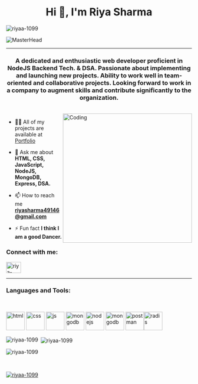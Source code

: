 
<h1 align="center">Hi 👋, I'm Riya Sharma</h1>
<p align="left"> <img src="https://komarev.com/ghpvc/?username=riyaa-1099&label=Profile%20views&color=0e75b6&style=flat" alt="riyaa-1099" /> </p>

![MasterHead](https://user-images.githubusercontent.com/112823546/212484078-e77c8196-779f-47ec-922e-9418f82ed5a5.png)

<hr>

<h3 align="center">A dedicated and enthusiastic web developer proficient in NodeJS Backend Tech. & DSA. Passionate about implementing and launching new projects. Ability to work well in team-oriented and collaborative projects. Looking forward to work in a company to augment skills and contribute significantly to the organization.</h3>
</br>
<img align="right" alt="Coding" width="350" margin:"60px" src="https://user-images.githubusercontent.com/59734313/157189039-c09b3e38-9f42-42c0-ab54-14f1574190a7.gif">





- 👨‍💻 All of my projects are available at <a target="_blank" href="https://riyaa-1099.github.io" >Portfolio</a>


- 💬 Ask me about **HTML, CSS, JavaScript, NodeJS, MongoDB, Express, DSA.**

- 📫 How to reach me **riyasharma49146@gmail.com**

- ⚡ Fun fact **I think I am a good Dancer.**

<h3 align="left">Connect with me:</h3>

<p align="left">





<a target="_blank" href="https://linkedin.com/in/riya-sharma1099" target="blank"><img align="center" src="https://user-images.githubusercontent.com/112823546/212489016-dec18ce2-65ab-4a24-a9e0-3ecfbf02fe2f.png" alt="riya-sharma1099" height="30" width="40" /></a>
</p>
<hr>
<h3 align="left">Languages and Tools:</h3>
</br>
<p align="left"> 
   <img src= "https://camo.githubusercontent.com/3d40cb2db7ec7ab11eba4a2c48287088798254ba01deee1a9d45e3903e84dfdc/68747470733a2f2f63646e2d69636f6e732d706e672e666c617469636f6e2e636f6d2f3531322f3733322f3733323231322e706e67" alt="html" width="50" padding="4px" height="50"/>  <img src ="https://camo.githubusercontent.com/809a763f1c8f3497709ff0a974bfe7dd11be4dd7a29085645f8e98fbaa4a26e4/68747470733a2f2f63646e2d69636f6e732d706e672e666c617469636f6e2e636f6d2f3531322f3733322f3733323139302e706e67" alt="css" width="50"  padding="4px"  height="50"/> <img src ="https://camo.githubusercontent.com/899faceac4ba793d1b47c461a572a228f852b16827a75a3c1744db1502d2b4ce/68747470733a2f2f63646e2d69636f6e732d706e672e666c617469636f6e2e636f6d2f3531322f353936382f353936383239322e706e67" alt="js" width="50"  padding="4px"  height="50"/>  <img src="https://camo.githubusercontent.com/41e3c0f7f3e0760762db1aa845a72af4a0a407cb43412cc4f8890d2cfa4f1d2d/68747470733a2f2f63646e2e69636f6e2d69636f6e732e636f6d2f69636f6e73322f323431352f504e472f3531322f6d6f6e676f64625f6f726967696e616c5f776f72646d61726b5f6c6f676f5f69636f6e5f3134363432352e706e67" alt="mongodb" width="50"  padding="4px"  height="50"/> <img src ="https://camo.githubusercontent.com/288cace72126df58aaeaa75627898785885858d54b03cb15ea3353a515642204/68747470733a2f2f7777772e766563746f726c6f676f2e7a6f6e652f6c6f676f732f6e6f64656a732f6e6f64656a732d69636f6e2e737667" alt="nodejs" width="50"  padding="4px"  height="50"/> <img src="https://user-images.githubusercontent.com/112823546/212490328-78324de4-f917-40ae-ac4f-1957f6cd187e.png" alt="mongodb" width="50"  padding="4px"  height="50"/> <img src="https://www.vectorlogo.zone/logos/getpostman/getpostman-icon.svg" alt="postman" width="50"  padding="4px"  height="50"/><img src ="https://user-images.githubusercontent.com/112823546/212490412-15e9b1a0-8fbf-42d0-be21-ceb7e651ad65.png" alt="radis"  padding="4px"  width="50" height="50"/>   

<div>
<p><img align="left" src="https://github-readme-stats.vercel.app/api?username=riyaa-1099&show_icons=true&locale=en" alt="riyaa-1099" /></p>


<p>&nbsp;<img align="center" src="https://github-readme-stats.vercel.app/api/top-langs/?username=riyaa-1099&lans-count=4" alt="riyaa-1099" /></p>


<p><img align="center" src="https://github-readme-streak-stats.herokuapp.com/?user=riyaa-1099&" alt="riyaa-1099" /></p>
</div>
</br>
<p align="left"> <a href="https://github.com/ryo-ma/github-profile-trophy"><img src="https://github-profile-trophy.vercel.app/?username=riyaa-1099" alt="riyaa-1099" /></a> </p>


